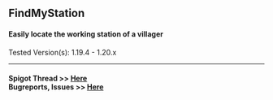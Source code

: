 ## FindMyStation
#### Easily locate the working station of a villager

Tested Version(s): 1.19.4 - 1.20.x

---

#### Spigot Thread >> [Here](https://www.spigotmc.org/resources/spectator.93051/)<br/>Bugreports, Issues >> [Here](https://github.com/CuzIm1Tigaaa/FindMyStation/issues)
